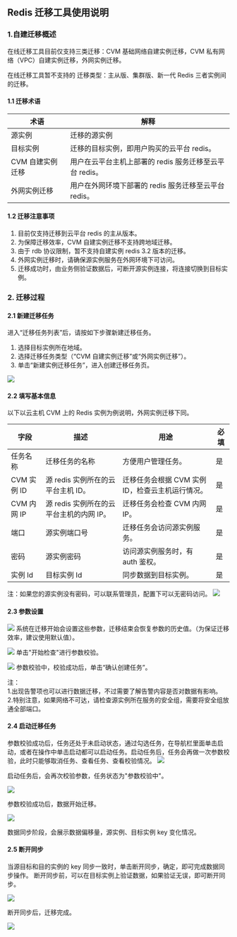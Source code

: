 ## Redis 迁移工具使用说明
### 1.自建迁移概述
在线迁移工具目前仅支持三类迁移：CVM 基础网络自建实例迁移，CVM 私有网络（VPC）自建实例迁移，外网实例迁移。

在线迁移工具暂不支持的 迁移类型：主从版、集群版、新一代 Redis 三者实例间的迁移。
#### 1.1 迁移术语

| 术语 | 解释 | 
|---------|---------|
| 源实例 | 迁移的源实例 | 
| 目标实例 | 迁移的目标实例，即用户购买的云平台 redis。 | 
| CVM 自建实例迁移 | 用户在云平台主机上部署的 redis 服务迁移至云平台 redis。 | 
| 外网实例迁移 | 用户在外网环境下部署的 redis 服务迁移至云平台 redis。 | 

#### 1.2 迁移注意事项
1.	目前仅支持迁移到云平台 redis 的主从版本。
2.	为保障迁移效率，CVM 自建实例迁移不支持跨地域迁移。
3.	由于 rdb 协议限制，暂不支持自建实例 redis 3.2 版本的迁移。
4.	外网实例迁移时，请确保源实例服务在外网环境下可访问。
5.	迁移成功时，由业务侧验证数据后，可断开源实例连接，将连接切换到目标实例。

### 2. 迁移过程
#### 2.1 新建迁移任务
进入“迁移任务列表”后，请按如下步骤新建迁移任务。

1.	选择目标实例所在地域。
2.	选择迁移任务类型（“CVM 自建实例迁移”或“外网实例迁移”）。
3.	单击“新建实例迁移任务”，进入创建迁移任务页。

![](http://imgcache.tcecqpoc.fsphere.cn/image/mc.qcloudimg.com/static/img/fdb19a7ff4ba6b8f8f66566910927213/1.png)

#### 2.2 填写基本信息
以下以云主机 CVM 上的 Redis 实例为例说明，外网实例迁移下同。

| 字段 | 描述 | 用途 | 必填 | 
|---------|---------|---------|---------|
| 任务名称 | 迁移任务的名称 |方便用户管理任务。 | 是 |
| CVM 实例 ID | 源 redis 实例所在的云平台主机 ID。 |迁移任务会根据 CVM 实例 ID，检查云主机运行情况。 | 是 |
| CVM 内网 IP |源 redis 实例所在的云平台主机的内网 IP。 |迁移任务会检查 CVM 内网 IP。 | 是 |
| 端口 | 源实例端口号 |迁移任务会访问源实例服务。 | 是 |
| 密码 | 源实例密码 |访问源实例服务时，有 auth 鉴权。 | 是 |
| 实例 Id | 目标实例 Id |同步数据到目标实例。 | 是 |

注：如果您的源实例没有密码，可以联系管理员，配置下可以无密码访问。
![](http://imgcache.tcecqpoc.fsphere.cn/image/mc.qcloudimg.com/static/img/e237dfb8238ed627026185359cccf781/2.png)

#### 2.3 参数设置
![](http://imgcache.tcecqpoc.fsphere.cn/image/mc.qcloudimg.com/static/img/539c11f2e7b3cc222f8b171792d17aa5/3.png)
系统在迁移开始会设置这些参数，迁移结束会恢复参数的历史值。（为保证迁移效率，建议使用默认值）。

![](http://imgcache.tcecqpoc.fsphere.cn/image/mc.qcloudimg.com/static/img/731eb2d6562dfd1429c52eef94d4e084/4.png)
单击"开始检查"进行参数校验。

![](http://imgcache.tcecqpoc.fsphere.cn/image/mc.qcloudimg.com/static/img/0ce244608ba76dbc00843af62afbf9be/5.png)
参数校验中，校验成功后，单击“确认创建任务”。

注：<br>
1.出现告警项也可以进行数据迁移，不过需要了解告警内容是否对数据有影响。<br>
2.特别注意，如果网络不可达，请检查源实例所在服务的安全组，需要将安全组放通全部端口。

#### 2.4 启动迁移任务
参数校验成功后，任务还处于未启动状态，通过勾选任务，在导航栏里面单击启动，或者在操作中单击启动都可以启动任务。启动任务后，任务会再做一次参数校验，此时只能够取消任务、查看任务、查看校验情况。
![](http://imgcache.tcecqpoc.fsphere.cn/image/mc.qcloudimg.com/static/img/51ee9697fd1524cf0d260d9723237ad1/7.png)

启动任务后，会再次校验参数，任务状态为"参数校验中"。

![](http://imgcache.tcecqpoc.fsphere.cn/image/mc.qcloudimg.com/static/img/7f020d28b70c1282cb95c26d4f4b4037/8.png)

参数校验成功后，数据开始迁移。

![](http://imgcache.tcecqpoc.fsphere.cn/image/mc.qcloudimg.com/static/img/99ea6dc76bba850aae5915969d1e56eb/9.png)

数据同步阶段，会展示数据偏移量，源实例、目标实例 key 变化情况。


#### 2.5 断开同步
当源目标和目的实例的 key 同步一致时，单击断开同步，确定，即可完成数据同步操作。
断开同步前，可以在目标实例上验证数据，如果验证无误，即可断开同步。

![](http://imgcache.tcecqpoc.fsphere.cn/image/mc.qcloudimg.com/static/img/9fd273f97043cd9c219455112775393c/10.png)

断开同步后，迁移完成。

![](http://imgcache.tcecqpoc.fsphere.cn/image/mc.qcloudimg.com/static/img/5df72d6d546388f8055c64ddabaeac2b/11.png)
